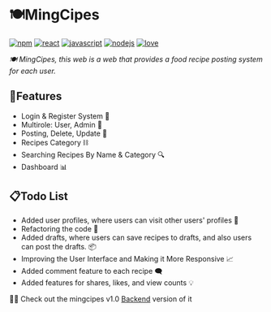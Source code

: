 # 🍽MingCipes
[![npm][npm-badge]][npm-url]
[![react][react-badge]][react-url]
[![javascript][javascript-badge]][javascript-url]
[![nodejs][nodejs-badge]][nodejs-url]
[![love][love-badge]][love-url]

_🍽 MingCipes, this web is a web that provides a food recipe posting system for each user._

## 📍Features

- Login & Register System 🔐
- Multirole: User, Admin 🧑
- Posting, Delete, Update 🔁
- Recipes Category ⛓
- Searching Recipes By Name & Category 🔍
- Dashboard 📊

## 📋Todo List
- Added user profiles, where users can visit other users' profiles 👀
- Refactoring the code 🔁
- Added drafts, where users can save recipes to drafts, and also users can post the drafts. 📦
- Improving the User Interface and Making it More Responsive 📈
- Added comment feature to each recipe 🗨
- Added features for shares, likes, and view counts 💡

👨‍💻 Check out the mingcipes v1.0 [Backend](https://pages.github.com/)  version of it

[nodejs-badge]: https://img.shields.io/badge/made_with-NodeJS-green
[nodejs-url]: https://github.com
[love-badge]: https://img.shields.io/badge/</>_with-♥-red
[love-url]: https://github.com
[javascript-badge]: https://img.shields.io/badge/made_with-Javascript-yellow
[javascript-url]: https://github.com
[react-badge]: https://img.shields.io/badge/made_with-ReactJS-blue
[react-url]: https://github.com
[npm-badge]: https://badge.fury.io/js/react.svg
[npm-url]: https://github.com
